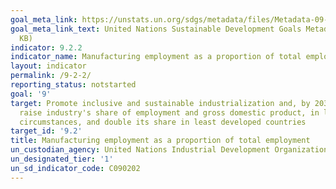 ```yaml
---
goal_meta_link: https://unstats.un.org/sdgs/metadata/files/Metadata-09-02-02.pdf
goal_meta_link_text: United Nations Sustainable Development Goals Metadata (PDF 324
  KB)
indicator: 9.2.2
indicator_name: Manufacturing employment as a proportion of total employment
layout: indicator
permalink: /9-2-2/
reporting_status: notstarted
goal: '9'
target: Promote inclusive and sustainable industrialization and, by 2030, significantly
  raise industry's share of employment and gross domestic product, in line with national
  circumstances, and double its share in least developed countries
target_id: '9.2'
title: Manufacturing employment as a proportion of total employment
un_custodian_agency: United Nations Industrial Development Organization (UNIDO)
un_designated_tier: '1'
un_sd_indicator_code: C090202
---
```

